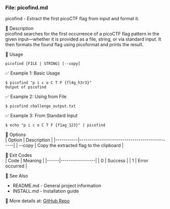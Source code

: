 
### File: **picofind.md**


picofind - Extract the first picoCTF flag from input and format it.

🔹 Description  
picofind searches for the first occurrence of a picoCTF flag pattern in the given input—whether it is provided as a file, string, or via standard input. It then formats the found flag using picoformat and prints the result.

🔹 Usage  
```
picofind [FILE | STRING] [--copy]
```

✅ Example 1: Basic Usage  
```
$ picofind "p i c o C T F {fl4g_h3r3}"
Output of picofind
```

✅ Example 2: Using from File  
```
$ picofind challenge_output.txt
```

✅ Example 3: From Standard Input  
```
$ echo "p i c o C T F {f1ag_123}" | picofind
```

🔹 Options  
| Option    | Description                                  |
|-----------|----------------------------------------------|
| --copy    | Copy the extracted flag to the clipboard      |

🔹 Exit Codes  
| Code | Meaning         |
|------|-----------------|
| 0    | Success         |
| 1    | Error occurred  |

🔹 See Also  
- README.md - General project information  
- INSTALL.md - Installation guide

📌 More details at: [GitHub Repo](https://www.github.com/mahros-alqabasy/picoctf)

